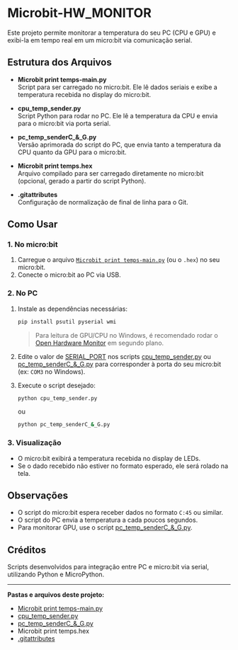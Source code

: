 # Microbit-HW_MONITOR

Este projeto permite monitorar a temperatura do seu PC (CPU e GPU) e exibi-la em tempo real em um micro:bit via comunicação serial.

## Estrutura dos Arquivos

- **Microbit print temps-main.py**  
  Script para ser carregado no micro:bit. Ele lê dados seriais e exibe a temperatura recebida no display do micro:bit.

- **cpu_temp_sender.py**  
  Script Python para rodar no PC. Ele lê a temperatura da CPU e envia para o micro:bit via porta serial.

- **pc_temp_senderC_&_G.py**  
  Versão aprimorada do script do PC, que envia tanto a temperatura da CPU quanto da GPU para o micro:bit.

- **Microbit print temps.hex**  
  Arquivo compilado para ser carregado diretamente no micro:bit (opcional, gerado a partir do script Python).

- **.gitattributes**  
  Configuração de normalização de final de linha para o Git.

## Como Usar

### 1. No micro:bit

1. Carregue o arquivo [`Microbit print temps-main.py`](Microbit%20print%20temps-main.py) (ou o `.hex`) no seu micro:bit.
2. Conecte o micro:bit ao PC via USB.

### 2. No PC

1. Instale as dependências necessárias:
    ```sh
    pip install psutil pyserial wmi
    ```
    > Para leitura de GPU/CPU no Windows, é recomendado rodar o [Open Hardware Monitor](https://openhardwaremonitor.org/) em segundo plano.

2. Edite o valor de [SERIAL_PORT](http://_vscodecontentref_/0) nos scripts [cpu_temp_sender.py](http://_vscodecontentref_/1) ou [pc_temp_senderC_&_G.py](http://_vscodecontentref_/2) para corresponder à porta do seu micro:bit (ex: `COM3` no Windows).

3. Execute o script desejado:
    ```sh
    python cpu_temp_sender.py
    ```
    ou
    ```sh
    python pc_temp_senderC_&_G.py
    ```

### 3. Visualização

- O micro:bit exibirá a temperatura recebida no display de LEDs.
- Se o dado recebido não estiver no formato esperado, ele será rolado na tela.

## Observações

- O script do micro:bit espera receber dados no formato `C:45` ou similar.
- O script do PC envia a temperatura a cada poucos segundos.
- Para monitorar GPU, use o script [pc_temp_senderC_&_G.py](http://_vscodecontentref_/3).

## Créditos

Scripts desenvolvidos para integração entre PC e micro:bit via serial, utilizando Python e MicroPython.

---

**Pastas e arquivos deste projeto:**
- [Microbit print temps-main.py](http://_vscodecontentref_/4)
- [cpu_temp_sender.py](http://_vscodecontentref_/5)
- [pc_temp_senderC_&_G.py](http://_vscodecontentref_/6)
- Microbit print temps.hex
- [.gitattributes](http://_vscodecontentref_/7)

